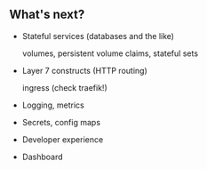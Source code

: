 ## What's next?

- Stateful services (databases and the like)

  volumes, persistent volume claims, stateful sets

- Layer 7 constructs (HTTP routing)

  ingress (check traefik!)

- Logging, metrics

- Secrets, config maps

- Developer experience

- Dashboard